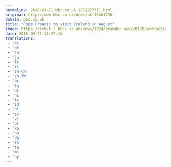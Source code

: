 ```yaml
---
permalink: 2018-03-21-bbc.co.uk-1819877711.html
original: http://www.bbc.co.uk/news/uk-43484736
domain: bbc.co.uk
title: "Pope Francis to visit Ireland in August"
image: https://ichef-1.bbci.co.uk/news/1024/branded_news/01D6/production/_100507400_popeepa.jpg
date: 2018-03-21 11:37:15
translations: 
 - 'es'
 - 'de'
 - 'ru'
 - 'ja'
 - 'fr'
 - 'it'
 - 'zh-CN'
 - 'zh-TW'
 - 'ar'
 - 'fa'
 - 'pt'
 - 'hi'
 - 'tr'
 - 'id'
 - 'nl'
 - 'sv'
 - 'vi'
 - 'pl'
 - 'ko'
 - 'no'
 - 'da'
 - 'th'
 - 'ta'
 - 'ms'
 - 'hy'
---
```


